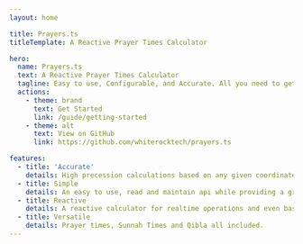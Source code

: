 ```yaml
---
layout: home

title: Prayers.ts
titleTemplate: A Reactive Prayer Times Calculator

hero:
  name: Prayers.ts
  text: A Reactive Prayer Times Calculator
  tagline: Easy to use, Configurable, and Accurate. All you need to get Prayer times calculations done right.
  actions:
    - theme: brand
      text: Get Started
      link: /guide/getting-started
    - theme: alt
      text: View on GitHub
      link: https://github.com/whiterocktech/prayers.ts

features:
  - title: 'Accurate'
    details: High precession calculations based on any given coordinates.
  - title: Simple
    details: An easy to use, read and maintain api while providing a grate deal of configuration.
  - title: Reactive
    details: A reactive calculator for realtime operations and even based paradigm.
  - title: Versatile
    details: Prayer times, Sunnah Times and Qibla all included.
---
```

